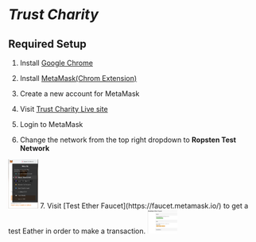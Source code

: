 # ***Trust Charity***
## Required Setup

1. Install [Google Chrome](https://www.google.com/chrome/)

2. Install [MetaMask(Chrom Extension)](https://chrome.google.com/webstore/detail/metamask/nkbihfbeogaeaoehlefnkodbefgpgknn?hl=en)

3. Create a new account for MetaMask

4. Visit [Trust Charity Live site](https://trust-charity.herokuapp.com)

5. Login to MetaMask

6. Change the network from the top right dropdown to **Ropsten Test Network**  
<img src="https://github.com/tonynguyenit18/trust-charity/blob/readme/resources/network_select.png" alt="networkSelect" width="60">
7. Visit [Test Ether Faucet](https://faucet.metamask.io/) to get a test Eather in order to make a transaction.  
<img src="https://github.com/tonynguyenit18/trust-charity/blob/readme/resources/get_test_ether.png" alt="testEther" width="60">